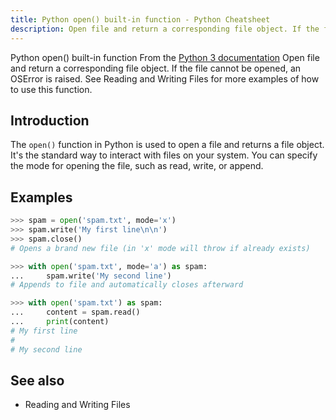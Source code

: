 ```yaml
---
title: Python open() built-in function - Python Cheatsheet
description: Open file and return a corresponding file object. If the file cannot be opened, an OSError is raised. See Reading and Writing Files for more examples of how to use this function.
---
```


<base-title :title="frontmatter.title" :description="frontmatter.description">
Python open() built-in function
</base-title>

<base-disclaimer>
  <base-disclaimer-title>
    From the <a target="_blank" href="https://docs.python.org/3/library/functions.html#open">Python 3 documentation</a>
  </base-disclaimer-title>
  <base-disclaimer-content>
   Open file and return a corresponding file object. If the file cannot be opened, an OSError is raised. See <router-link to="/cheatsheet/file-directory-path">Reading and Writing Files</router-link> for more examples of how to use this function.
  </base-disclaimer-content>
</base-disclaimer>

## Introduction

The `open()` function in Python is used to open a file and returns a file object. It's the standard way to interact with files on your system. You can specify the mode for opening the file, such as read, write, or append.

## Examples

```python
>>> spam = open('spam.txt', mode='x')
>>> spam.write('My first line\n\n')
>>> spam.close()
# Opens a brand new file (in 'x' mode will throw if already exists)

>>> with open('spam.txt', mode='a') as spam:
...     spam.write('My second line')
# Appends to file and automatically closes afterward

>>> with open('spam.txt') as spam:
...     content = spam.read()
...     print(content)
# My first line
#
# My second line
```

## See also

- <router-link to="/cheatsheet/file-directory-path">Reading and Writing Files</router-link>
